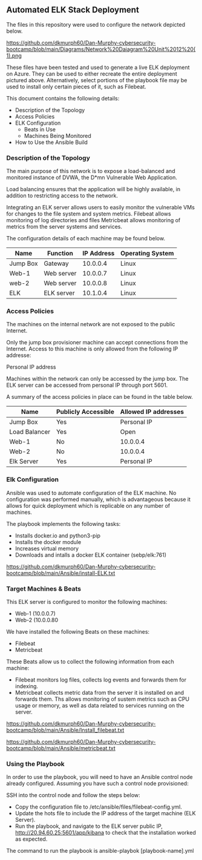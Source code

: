 
## Automated ELK Stack Deployment

The files in this repository were used to configure the network depicted below.

https://github.com/dkmurph60/Dan-Murphy-cybersecurity-bootcamp/blob/main/Diagrams/Network%20Daiagram%20Unit%2012%20(1).png

These files have been tested and used to generate a live ELK deployment on Azure. They can be used to either recreate the entire deployment pictured above. Alternatively, select portions of the playbook file may be used to install only certain pieces of it, such as Filebeat.

  
This document contains the following details:
- Description of the Topology
- Access Policies
- ELK Configuration
  - Beats in Use
  - Machines Being Monitored
- How to Use the Ansible Build


### Description of the Topology

The main purpose of this network is to expose a load-balanced and monitored instance of DVWA, the D*mn Vulnerable Web Application.

Load balancing ensures that the application will be highly available, in addition to restricting access to the network.

Integrating an ELK server allows users to easily monitor the vulnerable VMs for changes to the file system and system metrics.
Filebeat allows monitoring of log directories and files
Metricbeat allows monitoring of metrics from the server systems and services.



The configuration details of each machine may be found below.


| Name     | Function | IP Address | Operating System |
|----------|----------|------------|------------------|
| Jump Box | Gateway  | 10.0.0.4   | Linux            |
| Web-1    |Web server| 10.0.0.7   | Linux            |
| web-2    |Web server| 10.0.0.8   | Linux            | 
| ELK      |ELK server| 10.1.0.4   | Linux            |

### Access Policies

The machines on the internal network are not exposed to the public Internet. 

Only the jump box provisioner machine can accept connections from the Internet. Access to this machine is only allowed from the following IP addresse:

Personal IP address

Machines within the network can only be accessed by the jump box.  The ELK server can be accessed from personal IP through port 5601.


A summary of the access policies in place can be found in the table below.

| Name          | Publicly Accessible | Allowed IP addresses |
|---------------|---------------------|----------------------|
|    Jump Box   |         Yes         |      Personal IP     |
| Load Balancer |         Yes         |         Open         |
|     Web-1     |          No         |       10.0.0.4       |
|     Web-2     |          No         |       10.0.0.4       |
|   Elk Server  |         Yes         |      Personal IP     |

### Elk Configuration

Ansible was used to automate configuration of the ELK machine. No configuration was performed manually, which is advantageous because it allows for quick deployment which is replicable on any number of machines. 




The playbook implements the following tasks:

 - Installs docker.io and python3-pip
 - Installs the docker module
 - Increases virtual memory
 - Downloads and intalls a docker ELK container (sebp/elk:761)

https://github.com/dkmurph60/Dan-Murphy-cybersecurity-bootcamp/blob/main/Ansible/install-ELK.txt

### Target Machines & Beats
This ELK server is configured to monitor the following machines:
 - Web-1 (10.0.0.7)
 - Web-2 (10.0.0.80

We have installed the following Beats on these machines:

 - Filebeat
 - Metricbeat

These Beats allow us to collect the following information from each machine:

 - Filebeat monitors log files, collects log events and forwards them for indexing.
 - Metricbeat collects metric data from the server it is installed on and forwards them.  Ths allows monitoring of sustem metrics such as CPU usage or memory, as well as data related to services running on the server.

https://github.com/dkmurph60/Dan-Murphy-cybersecurity-bootcamp/blob/main/Ansible/Install_filebeat.txt

https://github.com/dkmurph60/Dan-Murphy-cybersecurity-bootcamp/blob/main/Ansible/metricbeat.txt

### Using the Playbook
In order to use the playbook, you will need to have an Ansible control node already configured. Assuming you have such a control node provisioned: 

SSH into the control node and follow the steps below:

- Copy the configuration file to /etc/ansible/files/filebeat-config.yml.
- Update the hots file to include the IP address of the target machine (ELK Server).
- Run the playbook, and navigate to the ELK server public IP, http://20.94.60.25:5601/app/kibana to check that the installation worked as expected.

The command to run the playbook is ansible-playbok [playbook-name].yml
 
